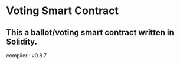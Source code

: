 # Voting Smart Contract

## This a ballot/voting smart contract written in Solidity.

compiler : v0.8.7
